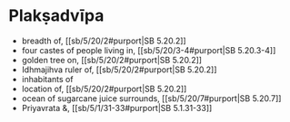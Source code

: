 # Plakṣadvīpa

* breadth of, [[sb/5/20/2#purport|SB 5.20.2]]
* four castes of people living in, [[sb/5/20/3-4#purport|SB 5.20.3-4]]
* golden tree on, [[sb/5/20/2#purport|SB 5.20.2]]
* Idhmajihva ruler of, [[sb/5/20/2#purport|SB 5.20.2]]
* inhabitants of 
* location of, [[sb/5/20/2#purport|SB 5.20.2]]
* ocean of sugarcane juice surrounds, [[sb/5/20/7#purport|SB 5.20.7]]
* Priyavrata &, [[sb/5/1/31-33#purport|SB 5.1.31-33]]
